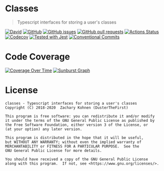 # Classes
> Typescript interfaces for storing a user's classes

[![David](https://img.shields.io/david/whsha/classes.svg)](https://github.com/whsha/classes/network/dependencies)
[![GitHub](https://img.shields.io/github/license/whsha/classes.svg)](https://github.com/whsha/classes/blob/master/LICENSE)
[![GitHub issues](https://img.shields.io/github/issues/whsha/classes.svg)](https://github.com/whsha/classes/issues)
[![GitHub pull requests](https://img.shields.io/github/issues-pr/whsha/classes.svg)](https://github.com/whsha/classes/pulls)
[![Actions Status](https://github.com/whsha/classes/workflows/Build%20And%20Publish/badge.svg)](https://github.com/whsha/classes/actions)
[![Codecov](https://img.shields.io/codecov/c/github/whsha/classes/master.svg)](https://codecov.io/gh/whsha/classes)
[![Tested with Jest](https://img.shields.io/badge/tested_with-jest-99424f.svg)](https://github.com/facebook/jest)
[![Conventional Commits](https://img.shields.io/badge/Conventional%20Commits-1.0.0-yellow.svg)](https://conventionalcommits.org)

# Code Coverage
[![Coverage Over Time](https://codecov.io/gh/whsha/classes/branch/master/graphs/commits.svg)](https://codecov.io/gh/whsha/classes)
[![Sunburst Graph](https://codecov.io/gh/whsha/classes/branch/master/graphs/sunburst.svg)](https://codecov.io/gh/whsha/classes)

# License
    classes - Typescript interfaces for storing a user's classes
    Copyright (C) 2018-2020  Zachary Kohnen (DusterTheFirst)

    This program is free software: you can redistribute it and/or modify
    it under the terms of the GNU General Public License as published by
    the Free Software Foundation, either version 3 of the License, or
    (at your option) any later version.

    This program is distributed in the hope that it will be useful,
    but WITHOUT ANY WARRANTY; without even the implied warranty of
    MERCHANTABILITY or FITNESS FOR A PARTICULAR PURPOSE.  See the
    GNU General Public License for more details.

    You should have received a copy of the GNU General Public License
    along with this program.  If not, see <https://www.gnu.org/licenses/>.